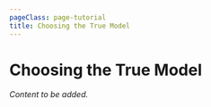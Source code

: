 ```yaml
---
pageClass: page-tutorial
title: Choosing the True Model
---
```


# Choosing the True Model

*Content to be added.*
